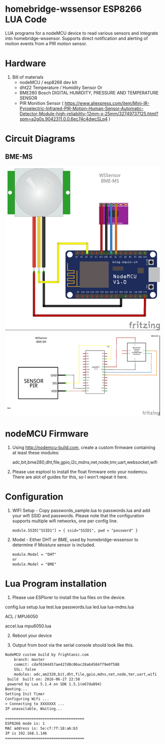 # homebridge-wssensor ESP8266 LUA Code

LUA programs for a nodeMCU device to read various sensors and integrate into homebridge-wssensor.  Supports direct notification and alerting of motion events from a PIR motion sensor.

# Hardware

1. Bill of materials
   - nodeMCU / esp8266 dev kit
   - dht22 Temperature / Humidity Sensor
	Or
   - BME280 Bosch DIGITAL HUMIDITY, PRESSURE AND TEMPERATURE SENSOR
   - PIR Monition Sensor ( https://www.aliexpress.com/item/Mini-IR-Pyroelectric-Infrared-PIR-Motion-Human-Sensor-Automatic-Detector-Module-high-reliability-12mm-x-25mm/32749737125.html?spm=a2g0s.9042311.0.0.6ec74c4dwcSLq4 )

# Circuit Diagrams

## BME-MS

![BME-MS](ESP8266%20-%20WSSensor_bb.jpg)

![BME-MS](ESP8266%20-%20WSSensor_schem.jpg)

# nodeMCU Firmware

1. Using http://nodemcu-build.com, create a custom firmware containing at least
   these modules:

   adc,bit,bme280,dht,file,gpio,i2c,mdns,net,node,tmr,uart,websocket,wifi


2. Please use esptool to install the float firmware onto your nodemcu.  There are alot of guides for this, so I won't repeat it here.

# Configuration

1. WIFI Setup - Copy passwords_sample.lua to passwords.lua and add your wifi SSID and passwords.  Please note
   that the configuration supports multiple wifi networks, one per config line.
   ```
   module.SSID["SSID1"] = { ssid="SSID1", pwd = "password" }
   ```

2. Model - Either DHT or BME, used by homebridge-wssensor to determine if Moisture
   sensor is included.
   ```
   module.Model = "DHT"
   or
   module.Model = "BME"
   ```

# Lua Program installation

1. Please use ESPlorer to install the lua files on the device.

config.lua
setup.lua
test.lua
passwords.lua
led.lua
lua-mdns.lua

ACL / MPU6050

accel.lua
mpu6050.lua





2. Reboot your device

3. Output from boot via the serial console should look like this.

```
NodeMCU custom build by frightanic.com
	branch: master
	commit: cdaf6344457ae427d8c06ac28a645047f9e0f588
	SSL: false
	modules: adc,am2320,bit,dht,file,gpio,mdns,net,node,tmr,uart,wifi
 build 	built on: 2016-06-27 22:58
 powered by Lua 5.1.4 on SDK 1.5.1(e67da894)
Booting...
Setting Init Timer
Configuring Wifi ...
> Connecting to XXXXXXX ...
IP unavailable, Waiting...

====================================
ESP8266 mode is: 1
MAC address is: 5e:cf:7f:18:a6:b3
IP is 192.168.1.146
====================================
```
